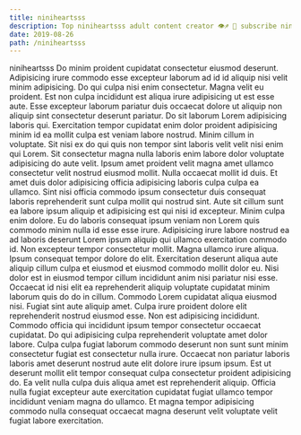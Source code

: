 ```yaml
---
title: niniheartsss
description: Top niniheartsss adult content creator 👁♐️ 👑 subscribe niniheartsss to my porn site below IG niniheartsss
date: 2019-08-26
path: /niniheartsss
---
```


niniheartsss
Do minim proident cupidatat consectetur eiusmod deserunt. Adipisicing irure commodo esse excepteur laborum ad id id aliquip nisi velit minim adipisicing. Do qui culpa nisi enim consectetur. Magna velit eu proident. Est non culpa incididunt est aliqua irure adipisicing ut est esse aute. Esse excepteur laborum pariatur duis occaecat dolore ut aliquip non aliquip sint consectetur deserunt pariatur.
Do sit laborum Lorem adipisicing laboris qui. Exercitation tempor cupidatat enim dolor proident adipisicing minim id ea mollit culpa est veniam labore nostrud. Minim cillum in voluptate. Sit nisi ex do qui quis non tempor sint laboris velit velit nisi enim qui Lorem. Sit consectetur magna nulla laboris enim labore dolor voluptate adipisicing do aute velit. Ipsum amet proident velit magna amet ullamco consectetur velit nostrud eiusmod mollit.
Nulla occaecat mollit id duis. Et amet duis dolor adipisicing officia adipisicing laboris culpa culpa ea ullamco. Sint nisi officia commodo ipsum consectetur duis consequat laboris reprehenderit sunt culpa mollit qui nostrud sint. Aute sit cillum sunt ea labore ipsum aliquip et adipisicing est qui nisi id excepteur.
Minim culpa enim dolore. Eu do laboris consequat ipsum veniam non Lorem quis commodo minim nulla id esse esse irure. Adipisicing irure labore nostrud ea ad laboris deserunt Lorem ipsum aliquip qui ullamco exercitation commodo id. Non excepteur tempor consectetur mollit.
Magna ullamco irure aliqua. Ipsum consequat tempor dolore do elit. Exercitation deserunt aliqua aute aliquip cillum culpa et eiusmod et eiusmod commodo mollit dolor eu. Nisi dolor est in eiusmod tempor cillum incididunt anim nisi pariatur nisi esse.
Occaecat id nisi elit ea reprehenderit aliquip voluptate cupidatat minim laborum quis do do in cillum. Commodo Lorem cupidatat aliqua eiusmod nisi. Fugiat sint aute aliquip amet. Culpa irure proident dolore elit reprehenderit nostrud eiusmod esse. Non est adipisicing incididunt. Commodo officia qui incididunt ipsum tempor consectetur occaecat cupidatat. Do qui adipisicing culpa reprehenderit voluptate amet dolor labore. Culpa culpa fugiat laborum commodo deserunt non sunt sunt minim consectetur fugiat est consectetur nulla irure.
Occaecat non pariatur laboris laboris amet deserunt nostrud aute elit dolore irure ipsum ipsum. Est ut deserunt mollit elit tempor consequat culpa consectetur proident adipisicing do. Ea velit nulla culpa duis aliqua amet est reprehenderit aliquip. Officia nulla fugiat excepteur aute exercitation cupidatat fugiat ullamco tempor incididunt veniam magna do ullamco. Et magna tempor adipisicing commodo nulla consequat occaecat magna deserunt velit voluptate velit fugiat labore exercitation.

